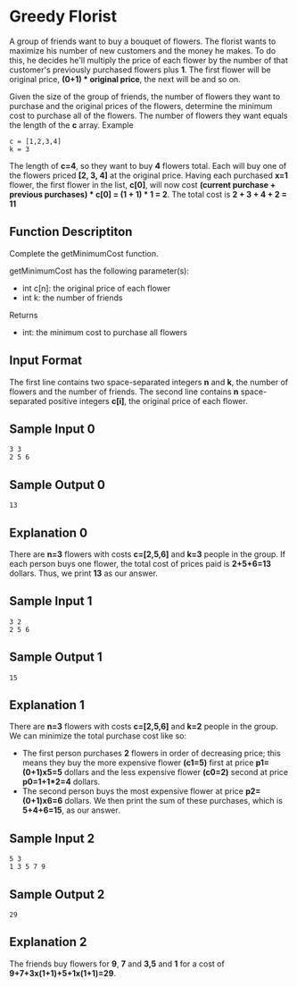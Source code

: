 # Greedy Florist

A group of friends want to buy a bouquet of flowers. The florist wants to maximize his number of new customers and the money he makes. To do this, he decides he'll multiply the price of each flower by the number of that customer's previously purchased flowers plus **1**. The first flower will be original price, **(0+1) * original price**, the next will be  and so on.

Given the size of the group of friends, the number of flowers they want to purchase and the original prices of the flowers, determine the minimum cost to purchase all of the flowers. The number of flowers they want equals the length of the **c** array.
Example
```
c = [1,2,3,4]
k = 3
```

The length of **c=4**, so they want to buy **4** flowers total. Each will buy one of the flowers priced **[2, 3, 4]** at the original price. Having each purchased **x=1** flower, the first flower in the list, **c[0]**, will now cost **(current purchase + previous purchases) * c[0] = (1 + 1) * 1 = 2**. The total cost is **2 + 3 + 4 + 2 = 11**

## Function Descriptiton

Complete the getMinimumCost function.

getMinimumCost has the following parameter(s):

* int c[n]: the original price of each flower
* int k: the number of friends

Returns
* int: the minimum cost to purchase all flowers

## Input Format

The first line contains two space-separated integers **n** and **k**, the number of flowers and the number of friends.
The second line contains **n** space-separated positive integers **c[i]**, the original price of each flower.

## Sample Input 0
```
3 3
2 5 6
```

## Sample Output 0
```
13
```

## Explanation 0

There are **n=3** flowers with costs **c=[2,5,6]** and **k=3** people in the group. If each person buys one flower, the total cost of prices paid is **2+5+6=13** dollars. Thus, we print **13** as our answer.

## Sample Input 1
```
3 2
2 5 6
```

## Sample Output 1
```
15
```

## Explanation 1

There are **n=3** flowers with costs **c=[2,5,6]** and **k=2** people in the group. We can minimize the total purchase cost like so:

* The first person purchases **2** flowers in order of decreasing price; this means they buy the more expensive flower **(c1=5)** first at price **p1=(0+1)x5=5** dollars and the less expensive flower **(c0=2)** second at price **p0=1+1*2=4** dollars.
* The second person buys the most expensive flower at price **p2=(0+1)x6=6** dollars.
We then print the sum of these purchases, which is **5+4+6=15**, as our answer.

## Sample Input 2

```
5 3
1 3 5 7 9
```
## Sample Output 2

```
29
```

## Explanation 2

The friends buy flowers for **9**, **7** and **3,5** and **1** for a cost of **9+7+3x(1+1)+5+1x(1+1)=29**.